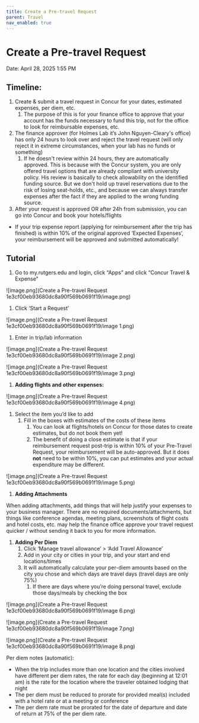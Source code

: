 ```yaml
---
title: Create a Pre-travel Request
parent: Travel
nav_enabled: true 
---
```


# Create a Pre-travel Request
Date: April 28, 2025 1:55 PM

## **Timeline**:
1. Create & submit a travel request in Concur for your dates, estimated expenses, per diem, etc.
    1. The purpose of this is for your finance office to approve that your account has the funds necessary to fund this trip, not for the office to look for reimbursable expenses, etc.
2. The finance approver (for Holmes Lab it’s John Nguyen-Cleary's office) has only 24 hours to look over and reject the travel request (will only reject it in extreme circumstances, when your lab has no funds or something)
    1. If he doesn't review within 24 hours, they are automatically approved. This is because with the Concur system, you are only offered travel options that are already compliant with university policy. His review is basically to check allowability on the identified funding source. But we don't hold up travel reservations due to the risk of losing seat-holds, etc., and because we can always transfer expenses after the fact if they are applied to the wrong funding source.
3. After your request is approved OR after 24h from submission, you can go into Concur and book your hotels/flights

* If your trip expense report (applying for reimbursement after the trip has finished) is within 10% of the original approved ‘Expected Expenses’, your reimbursement will be approved and submitted automatically!

## **Tutorial**

1.  Go to my.rutgers.edu and login, click “Apps” and click “Concur Travel & Expense”

![image.png](Create a Pre-travel Request 1e3cf00eb93680dc8a90f569b0691f19/image.png)

1. Click ‘Start a Request’

![image.png](Create a Pre-travel Request 1e3cf00eb93680dc8a90f569b0691f19/image 1.png)

1. Enter in trip/lab information

![image.png](Create a Pre-travel Request 1e3cf00eb93680dc8a90f569b0691f19/image 2.png)

![image.png](Create a Pre-travel Request 1e3cf00eb93680dc8a90f569b0691f19/image 3.png)

1. **Adding flights and other expenses:** 

![image.png](Create a Pre-travel Request 1e3cf00eb93680dc8a90f569b0691f19/image 4.png)

1. Select the item you’d like to add
    1. Fill in the boxes with estimates of the costs of these items
        1. You can look at flights/hotels on Concur for those dates to create estimates, but do not book them yet!
        2. The benefit of doing a close estimate is that if your reimbursement request post-trip is within 10% of your Pre-Travel Request, your reimbursement will be auto-approved. But it does **not** need to be within 10%, you can put estimates and your actual expenditure may be different.

![image.png](Create a Pre-travel Request 1e3cf00eb93680dc8a90f569b0691f19/image 5.png)

1. **Adding Attachments**

When adding attachments, add things that will help justify your expenses to your business manager. There are no required documents/attachments, but things like conference agendas, meeting plans, screenshots of flight costs and hotel costs, etc. may help the finance office approve your travel request quicker / without sending it back to you for more information.

1. **Adding Per Diem**
    1. Click ‘Manage travel allowance’ > ‘Add Travel Allowance’
    2. Add in your city or cities in your trip, and your start and end locations/times
    3. It will automatically calculate your per-diem amounts based on the city you chose and which days are travel days (travel days are only 75%)
        1. If there are days where you’re doing personal travel, exclude those days/meals by checking the box

![image.png](Create a Pre-travel Request 1e3cf00eb93680dc8a90f569b0691f19/image 6.png)

![image.png](Create a Pre-travel Request 1e3cf00eb93680dc8a90f569b0691f19/image 7.png)

![image.png](Create a Pre-travel Request 1e3cf00eb93680dc8a90f569b0691f19/image 8.png)

Per diem notes (automatic):

- When the trip includes more than one location and the cities involved have different per diem rates, the rate for each day (beginning at 12:01 am) is the rate for the location where the traveler obtained lodging that night
- The per diem must be reduced to prorate for provided meal(s) included with a hotel rate or at a meeting or conference
- The per diem rate must be prorated for the date of departure and date of return at 75% of the per diem rate.